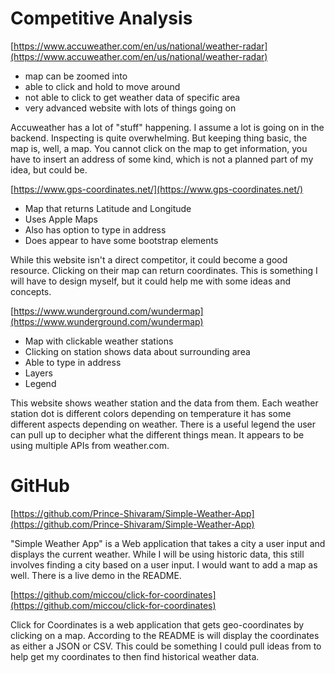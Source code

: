 # Competitive Analysis

[https://www.accuweather.com/en/us/national/weather-radar](https://www.accuweather.com/en/us/national/weather-radar)

- map can be zoomed into
- able to click and hold to move around
- not able to click to get weather data of specific area
- very advanced website with lots of things going on

Accuweather has a lot of "stuff" happening. I assume a lot is going on in the backend. Inspecting is quite overwhelming. But keeping thing basic, the map is, well, a map. You cannot click on the map to get information, you have to insert an address of some kind, which is not a planned part of my idea, but could be.

[https://www.gps-coordinates.net/](https://www.gps-coordinates.net/)

- Map that returns Latitude and Longitude
- Uses Apple Maps
- Also has option to type in address
- Does appear to have some bootstrap elements

While this website isn't a direct competitor, it could become a good resource. Clicking on their map can return coordinates. This is something I will have to design myself, but it could help me with some ideas and concepts.

[https://www.wunderground.com/wundermap](https://www.wunderground.com/wundermap)

- Map with clickable weather stations
- Clicking on station shows data about surrounding area
- Able to type in address
- Layers
- Legend

This website shows weather station and the data from them. Each weather station dot is different colors depending on temperature it has some different aspects depending on weather. There is a useful legend the user can pull up to decipher what the different things mean. It appears to be using multiple APIs from weather.com.

# GitHub

[https://github.com/Prince-Shivaram/Simple-Weather-App](https://github.com/Prince-Shivaram/Simple-Weather-App)

"Simple Weather App" is a Web application that takes a city a user input and displays the current weather. While I will be using historic data, this still involves finding a city based on a user input. I would want to add a map as well. There is a live demo in the README.

[https://github.com/miccou/click-for-coordinates](https://github.com/miccou/click-for-coordinates)

Click for Coordinates is a web application that gets geo-coordinates by clicking on a map. According to the README is will display the coordinates as either a JSON or CSV. This could be something I could pull ideas from to help get my coordinates to then find historical weather data.